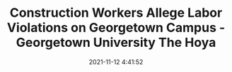 ---
"title": "Construction Workers Allege Labor Violations on Georgetown Campus - Georgetown University The Hoya"
"date": "2021-11-12 4:41:52"
"feed_name": "GOOGLENEWSCONSTRUCTION"
"feed_website": "https://news.google.com/search?q=construction%2Bincident&hl=en-US&gl=US&ceid=US:en"
"feed_rss": "https://news.google.com/rss/search?q=construction%2Bincident&hl=en-US&gl=US&ceid=US:en"
"link": "https://thehoya.com/construction-workers-allege-labor-vilations-georgetown-campus/"
"source": "{'href': 'https://thehoya.com', 'title': 'Georgetown University The Hoya'}"
"file": "_posts/2021-1-1-60e2da48299182c197e96013ffb1399bce9c1522.md"
"accident": "0"
"drilling": "0"
"dead": "0"
"injured": "0"
"arrested": "0"
"place": "unknown place"
"where": "unknown site"
"causes": "unknown"
"place_uri": "unknown place"
---